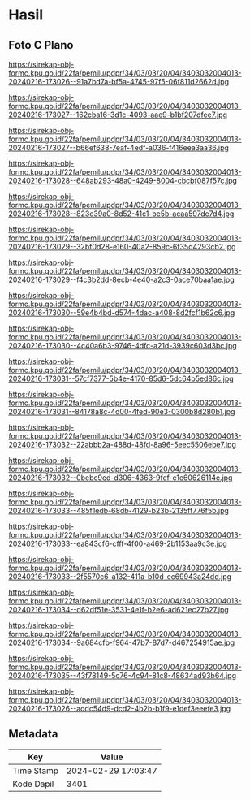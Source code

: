 # Hasil

## Foto C Plano

https://sirekap-obj-formc.kpu.go.id/22fa/pemilu/pdpr/34/03/03/20/04/3403032004013-20240216-173026--91a7bd7a-bf5a-4745-97f5-06f811d2662d.jpg

https://sirekap-obj-formc.kpu.go.id/22fa/pemilu/pdpr/34/03/03/20/04/3403032004013-20240216-173027--162cba16-3d1c-4093-aae9-b1bf207dfee7.jpg

https://sirekap-obj-formc.kpu.go.id/22fa/pemilu/pdpr/34/03/03/20/04/3403032004013-20240216-173027--b66ef638-7eaf-4edf-a036-f416eea3aa36.jpg

https://sirekap-obj-formc.kpu.go.id/22fa/pemilu/pdpr/34/03/03/20/04/3403032004013-20240216-173028--648ab293-48a0-4249-8004-cbcbf087f57c.jpg

https://sirekap-obj-formc.kpu.go.id/22fa/pemilu/pdpr/34/03/03/20/04/3403032004013-20240216-173028--823e39a0-8d52-41c1-be5b-acaa597de7d4.jpg

https://sirekap-obj-formc.kpu.go.id/22fa/pemilu/pdpr/34/03/03/20/04/3403032004013-20240216-173029--32bf0d28-e160-40a2-859c-6f35d4293cb2.jpg

https://sirekap-obj-formc.kpu.go.id/22fa/pemilu/pdpr/34/03/03/20/04/3403032004013-20240216-173029--f4c3b2dd-8ecb-4e40-a2c3-0ace70baa1ae.jpg

https://sirekap-obj-formc.kpu.go.id/22fa/pemilu/pdpr/34/03/03/20/04/3403032004013-20240216-173030--59e4b4bd-d574-4dac-a408-8d2fcf1b62c6.jpg

https://sirekap-obj-formc.kpu.go.id/22fa/pemilu/pdpr/34/03/03/20/04/3403032004013-20240216-173030--4c40a6b3-9746-4dfc-a21d-3939c603d3bc.jpg

https://sirekap-obj-formc.kpu.go.id/22fa/pemilu/pdpr/34/03/03/20/04/3403032004013-20240216-173031--57cf7377-5b4e-4170-85d6-5dc64b5ed86c.jpg

https://sirekap-obj-formc.kpu.go.id/22fa/pemilu/pdpr/34/03/03/20/04/3403032004013-20240216-173031--84178a8c-4d00-4fed-90e3-0300b8d280b1.jpg

https://sirekap-obj-formc.kpu.go.id/22fa/pemilu/pdpr/34/03/03/20/04/3403032004013-20240216-173032--22abbb2a-488d-48fd-8a96-5eec5506ebe7.jpg

https://sirekap-obj-formc.kpu.go.id/22fa/pemilu/pdpr/34/03/03/20/04/3403032004013-20240216-173032--0bebc9ed-d306-4363-9fef-e1e60626114e.jpg

https://sirekap-obj-formc.kpu.go.id/22fa/pemilu/pdpr/34/03/03/20/04/3403032004013-20240216-173033--485f1edb-68db-4129-b23b-2135ff776f5b.jpg

https://sirekap-obj-formc.kpu.go.id/22fa/pemilu/pdpr/34/03/03/20/04/3403032004013-20240216-173033--ea843cf6-cfff-4f00-a469-2b1153aa9c3e.jpg

https://sirekap-obj-formc.kpu.go.id/22fa/pemilu/pdpr/34/03/03/20/04/3403032004013-20240216-173033--2f5570c6-a132-411a-b10d-ec69943a24dd.jpg

https://sirekap-obj-formc.kpu.go.id/22fa/pemilu/pdpr/34/03/03/20/04/3403032004013-20240216-173034--d62df51e-3531-4e1f-b2e6-ad621ec27b27.jpg

https://sirekap-obj-formc.kpu.go.id/22fa/pemilu/pdpr/34/03/03/20/04/3403032004013-20240216-173034--9a684cfb-f964-47b7-87d7-d467254915ae.jpg

https://sirekap-obj-formc.kpu.go.id/22fa/pemilu/pdpr/34/03/03/20/04/3403032004013-20240216-173035--43f78149-5c76-4c94-81c8-48634ad93b64.jpg

https://sirekap-obj-formc.kpu.go.id/22fa/pemilu/pdpr/34/03/03/20/04/3403032004013-20240216-173026--addc54d9-dcd2-4b2b-b1f9-e1def3eeefe3.jpg


## Metadata

| Key        | Value               |
| ---------- | ------------------- |
| Time Stamp | 2024-02-29 17:03:47 |
| Kode Dapil | 3401                |



